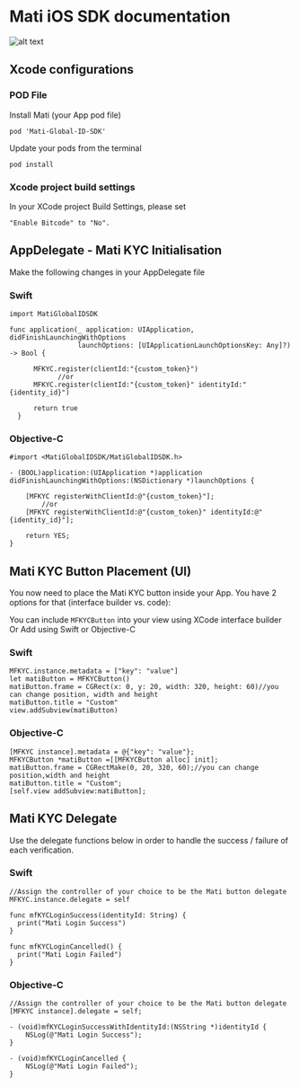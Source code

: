 # Mati iOS SDK documentation 

![alt text](https://github.com/MatiFace/mati-global-id-sdk/blob/master/Group%2011-1.png)

## Xcode configurations

### POD File

Install Mati (your App pod file)
  
    pod 'Mati-Global-ID-SDK'
    
Update your pods from the terminal

    pod install

### Xcode project build settings

In your XCode project Build Settings, please set

    "Enable Bitcode" to "No".

## AppDelegate - Mati KYC Initialisation

Make the following changes in your AppDelegate file 

### Swift
    
    import MatiGlobalIDSDK
    
    func application(_ application: UIApplication, didFinishLaunchingWithOptions
                     launchOptions: [UIApplicationLaunchOptionsKey: Any]?) -> Bool {
          
          MFKYC.register(clientId:"{custom_token}")
    			//or
          MFKYC.register(clientId:"{custom_token}" identityId:"{identity_id}")
     	    
          return true
      }
      
      
      
### Objective-C
    
    #import <MatiGlobalIDSDK/MatiGlobalIDSDK.h>
    
    - (BOOL)application:(UIApplication *)application didFinishLaunchingWithOptions:(NSDictionary *)launchOptions {
        
        [MFKYC registerWithClientId:@"{custom_token}"];
    		//or
        [MFKYC registerWithClientId:@"{custom_token}" identityId:@"{identity_id}"];

        return YES;
    }

## Mati KYC Button Placement (UI)

You now need to place the Mati KYC button inside your App. You have 2 options for that (interface builder vs. code):

You can include `MFKYCButton` into your view using XCode interface builder
Or
Add using Swift or Objective-C 

### Swift
    
    MFKYC.instance.metadata = ["key": "value"]
    let matiButton = MFKYCButton()
    matiButton.frame = CGRect(x: 0, y: 20, width: 320, height: 60)//you can change position, width and height
    matiButton.title = "Custom"
    view.addSubview(matiButton)
    
### Objective-C
    
    [MFKYC instance].metadata = @{"key": "value"};
    MFKYCButton *matiButton =[[MFKYCButton alloc] init];
    matiButton.frame = CGRectMake(0, 20, 320, 60);//you can change position,width and height
    matiButton.title = "Custom";
    [self.view addSubview:matiButton];
    
## Mati KYC Delegate

Use the delegate functions below in order to handle the success / failure of each verification.

### Swift

    //Assign the controller of your choice to be the Mati button delegate
    MFKYC.instance.delegate = self

    func mfKYCLoginSuccess(identityId: String) {
      print("Mati Login Success")
    }
    
    func mfKYCLoginCancelled() {
      print("Mati Login Failed")
    }
    
### Objective-C
    
    //Assign the controller of your choice to be the Mati button delegate
    [MFKYC instance].delegate = self;

    - (void)mfKYCLoginSuccessWithIdentityId:(NSString *)identityId {
        NSLog(@"Mati Login Success");
    }
    
    - (void)mfKYCLoginCancelled {
        NSLog(@"Mati Login Failed");
    }
